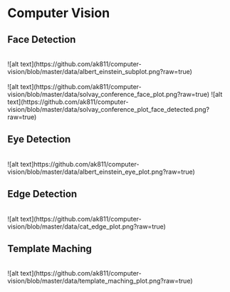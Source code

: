 # Computer Vision

## Face Detection
<br>
![alt text](https://github.com/ak811/computer-vision/blob/master/data/albert_einstein_subplot.png?raw=true)
<br>
<br>
![alt text](https://github.com/ak811/computer-vision/blob/master/data/solvay_conference_face_plot.png?raw=true)
![alt text](https://github.com/ak811/computer-vision/blob/master/data/solvay_conference_plot_face_detected.png?raw=true)
<br>

## Eye Detection
<br>
![alt text]https://github.com/ak811/computer-vision/blob/master/data/albert_einstein_eye_plot.png?raw=true)
<br>

## Edge Detection
<br>
![alt text](https://github.com/ak811/computer-vision/blob/master/data/cat_edge_plot.png?raw=true)
<br>

## Template Maching
<br>
![alt text](https://github.com/ak811/computer-vision/blob/master/data/template_maching_plot.png?raw=true)
<br>
